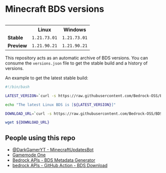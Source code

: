 # Minecraft BDS versions

<table align="right">
  <tr><th></th><th><strong>Linux</strong></th><th><strong>Windows</strong></th></tr>
<tr><td><strong>Stable</strong></td>
<td>
<code>1.21.73.01</code>
</td>
<td>
<code>1.21.73.01</code>
</td>
</tr>
<tr><td><strong>Preview</strong></td>
<td>
<code>1.21.90.21</code>
</td>
<td>
<code>1.21.90.21</code>
</td>
</tr>
</table>

This repository acts as an automatic archive of BDS versions.
You can consume the `versions.json` file to get the stable build
and a history of versions.

An example to get the latest stable build:

```bash
#!/bin/bash

LATEST_VERSION=`curl -s https://raw.githubusercontent.com/Bedrock-OSS/BDS-Versions/main/versions.json | jq -r '.linux.stable'`

echo "The latest Linux BDS is [${LATEST_VERSION}]"

DOWNLOAD_URL=`curl -s https://raw.githubusercontent.com/Bedrock-OSS/BDS-Versions/main/linux/${LATEST_VERSION}.json | jq -r '.download_url'`

wget ${DOWNLOAD_URL}
```

## People using this repo
- [@DarkGamerYT - MinecraftUpdatesBot](https://github.com/DarkGamerYT/MinecraftUpdatesBot)
- [Gamemode One](https://github.com/Gamemode-One)
- [Bedrock APIs - BDS Metadata Generator](https://github.com/Bedrock-APIs/bds-docs)
- [bedrock APIs - GitHub Action - BDS Download](https://github.com/Bedrock-APIs/bds-download)

